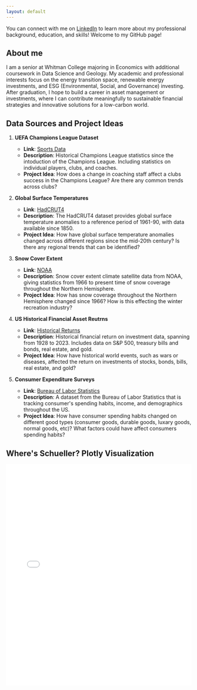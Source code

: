 ```yaml
---
layout: default
---
```


You can connect with me on [LinkedIn](https://www.linkedin.com/in/owenkim03/) to learn more about my professional background, education, and skills! Welcome to my GitHub page!

## About me

I am a senior at Whitman College majoring in Economics with additional coursework in Data Science and Geology. My academic and professional interests focus on the energy transition space, renewable energy investments, and ESG (Environmental, Social, and Governance) investing. After graduation, I hope to build a career in asset management or investments, where I can contribute meaningfully to sustainable financial strategies and innovative solutions for a low-carbon world. 

## Data Sources and Project Ideas

1. **UEFA Champions League Dataset**  
   - **Link**: [Sports Data]((https://sports-statistics.com/sports-data/sports-data-sets-for-data-modeling-visualization-predictions-machine-learning/))  
   - **Description**: Historical Champions League statistics since the intoduction of the Champions League. Including statistics on individual players, clubs, and coaches.   
   - **Project Idea**: How does a change in coaching staff affect a clubs success in the Champions League? Are there any common trends across clubs? 

2. **Global Surface Temperatures**  
   - **Link**: [HadCRUT4](https://www.metoffice.gov.uk/hadobs/hadcrut4/)  
   - **Description**: The HadCRUT4 dataset provides global surface temperature anomalies to a reference period of 1961-90, with data available since 1850.  
   - **Project Idea**: How have global surface temperature anomalies changed across different regions since the mid-20th century? Is there any regional trends that can be identified?
  
3. **Snow Cover Extent**  
   - **Link**: [NOAA](https://www.ncei.noaa.gov/products/climate-data-records/snow-cover-extent)  
   - **Description**: Snow cover extent climate satellite data from NOAA, giving statistics from 1966 to present time of snow coverage throughout the Northern Hemisphere. 
   - **Project Idea**: How has snow coverage throughout the Northern Hemisphere changed since 1966? How is this effecting the winter recreation industry?   

4. **US Historical Financial Asset Reutrns**  
   - **Link**: [Historical Returns](https://pages.stern.nyu.edu/~adamodar/New_Home_Page/datafile/histretSP.html)  
   - **Description**: Historical financial return on investment data, spanning from 1928 to 2023. Includes data on S&P 500, treasury bills and bonds, real estate, and gold.
   - **Project Idea**: How have historical world events, such as wars or diseases, affected the return on investments of stocks, bonds, bills, real estate, and gold?  

5. **Consumer Expenditure Surveys**  
   - **Link**: [Bureau of Labor Statistics](https://www.bls.gov/cex/)  
   - **Description**: A dataset from the Bureau of Labor Statistics that is tracking consumer's spending habits, income, and demographics throughout the US.  
   - **Project Idea**: How have consumer spending habits changed on different good types (consumer goods, durable goods, luxary goods, normal goods, etc)? What factors could have affect consumers spending habits?

## Where's Schueller? Plotly Visualization

<html lang="en">
<head>
  <meta charset="UTF-8">
  <meta name="viewport" content="width=device-width, initial-scale=1.0">
</head>
<body>
  <iframe src="peak_heatmap.html" width="100%" height="600px" style="border:none;"></iframe>
</body>
</html>
